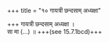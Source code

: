 +++
title = "१० गायत्री छन्दसाम् अध्यक्षा"

+++
गायत्री छन्दसाम् अध्यक्षा ।  
सा मा (…) ॥ +++(see 15.7.1bcd)+++